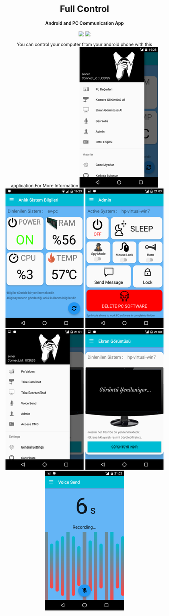 <h1 align="center">Full Control</h1>
<h4 align="center">Android and PC Communication App</h4>

<p align="center">
  <a target="_blank" href="https://android-arsenal.com/api?level=5"><img src="https://img.shields.io/badge/API-5%2B-orange.svg"></a>
  <a target="_blank" href="https://travis-ci.org/msoner1/Full-Controll"><img src="https://travis-ci.org/msoner1/Full-Controll.svg?branch=master"></a>
</p>

<p align="center">You can control your computer from your android phone with this application.<a href="http://www.app.coretekno.com/full_control">For More Information</a>


<img src="https://raw.githubusercontent.com/msoner1/Full-Controll/master/ss.png" width="250" />
<img src="https://raw.githubusercontent.com/msoner1/Full-Controll/master/ss_1.png" width="250" />
<img src="https://raw.githubusercontent.com/msoner1/Full-Controll/master/ss_2.png" width="250" />
<img src="https://raw.githubusercontent.com/msoner1/Full-Controll/master/ss_en.png" width="250" />
<img src="https://raw.githubusercontent.com/msoner1/Full-Controll/master/ss_3.png" width="250" />
<img src="https://raw.githubusercontent.com/msoner1/Full-Controll/master/ss_5.png" width="250" />
